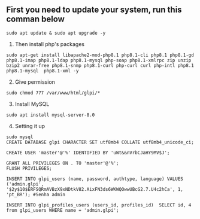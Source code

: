 ## First you need to update your system, run this comman below 
```shell
sudo apt update & sudo apt upgrade -y
```

1) Then install php's packages
```shell
sudo apt-get install libapache2-mod-php8.1 php8.1-cli php8.1 php8.1-gd php8.1-imap php8.1-ldap php8.1-mysql php-soap php8.1-xmlrpc zip unzip bzip2 unrar-free php8.1-snmp php8.1-curl php-curl curl php-intl php8.1 php8.1-mysql  php8.1-xml -y
```
2) Give permission
```shell
sudo chmod 777 /var/www/html/glpi/*
```

3) Install MySQL
```shell
sudo apt install mysql-server-8.0 
```
4) Setting it up
```shell
sudo mysql
CREATE DATABASE glpi CHARACTER SET utf8mb4 COLLATE utf8mb4_unicode_ci;

CREATE USER 'master'@'%' IDENTIFIED BY 'uWt&&nVrbCJaHY9MV$J';

GRANT ALL PRIVILEGES ON . TO 'master'@'%';
FLUSH PRIVILEGES;

INSERT INTO glpi_users (name, password, authtype, language) VALUES ('admin.glpi', '$2y$10$ERFSQRmAVBzX9xNDtkV82.AixFN3ds6WKWQOwwUBcG2.7.U4c2hCa', 1, 'pt_BR'); #Senha admin

INSERT INTO glpi_profiles_users (users_id, profiles_id)  SELECT id, 4 from glpi_users WHERE name = 'admin.glpi';

```
